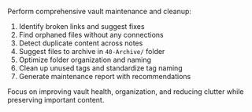 Perform comprehensive vault maintenance and cleanup:

1. Identify broken links and suggest fixes
2. Find orphaned files without any connections
3. Detect duplicate content across notes
4. Suggest files to archive in `40-Archive/` folder
5. Optimize folder organization and naming
6. Clean up unused tags and standardize tag naming
7. Generate maintenance report with recommendations

Focus on improving vault health, organization, and reducing clutter while preserving important content.